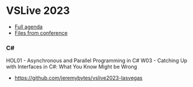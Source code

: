 # VSLive 2023

- <a href="https://vslive.com/events/las-vegas-2023/sessions/session-list.aspx" target="_blank">Full agenda</a>
- <a href="https://github.com/vslive2023/vslive2023.github.io/tree/main/vslive" target="_blank">Files from conference</a>

### C# 
HOL01 - Asynchronous and Parallel Programming in C#
W03 - Catching Up with Interfaces in C#: What You Know Might be Wrong
- https://github.com/jeremybytes/vslive2023-lasvegas

